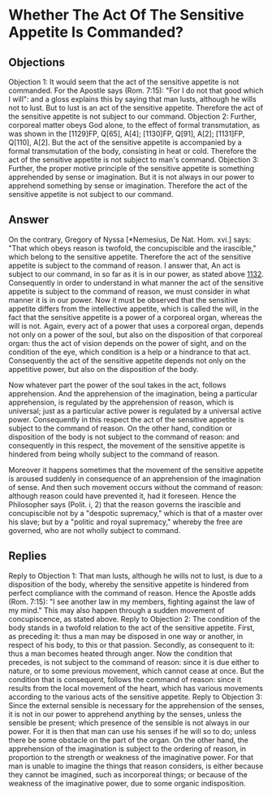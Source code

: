 # Whether The Act Of The Sensitive Appetite Is Commanded?
## Objections
Objection 1: It would seem that the act of the sensitive appetite is not commanded. For the Apostle says (Rom. 7:15): "For I do not that good which I will": and a gloss explains this by saying that man lusts, although he wills not to lust. But to lust is an act of the sensitive appetite. Therefore the act of the sensitive appetite is not subject to our command.
Objection 2: Further, corporeal matter obeys God alone, to the effect of formal transmutation, as was shown in the [1129]FP, Q[65], A[4]; [1130]FP, Q[91], A[2]; [1131]FP, Q[110], A[2]. But the act of the sensitive appetite is accompanied by a formal transmutation of the body, consisting in heat or cold. Therefore the act of the sensitive appetite is not subject to man's command.
Objection 3: Further, the proper motive principle of the sensitive appetite is something apprehended by sense or imagination. But it is not always in our power to apprehend something by sense or imagination. Therefore the act of the sensitive appetite is not subject to our command.
## Answer
On the contrary, Gregory of Nyssa [*Nemesius, De Nat. Hom. xvi.] says: "That which obeys reason is twofold, the concupiscible and the irascible," which belong to the sensitive appetite. Therefore the act of the sensitive appetite is subject to the command of reason.
I answer that, An act is subject to our command, in so far as it is in our power, as stated above [1132](A[5]). Consequently in order to understand in what manner the act of the sensitive appetite is subject to the command of reason, we must consider in what manner it is in our power. Now it must be observed that the sensitive appetite differs from the intellective appetite, which is called the will, in the fact that the sensitive appetite is a power of a corporeal organ, whereas the will is not. Again, every act of a power that uses a corporeal organ, depends not only on a power of the soul, but also on the disposition of that corporeal organ: thus the act of vision depends on the power of sight, and on the condition of the eye, which condition is a help or a hindrance to that act. Consequently the act of the sensitive appetite depends not only on the appetitive power, but also on the disposition of the body.

Now whatever part the power of the soul takes in the act, follows apprehension. And the apprehension of the imagination, being a particular apprehension, is regulated by the apprehension of reason, which is universal; just as a particular active power is regulated by a universal active power. Consequently in this respect the act of the sensitive appetite is subject to the command of reason. On the other hand, condition or disposition of the body is not subject to the command of reason: and consequently in this respect, the movement of the sensitive appetite is hindered from being wholly subject to the command of reason.

Moreover it happens sometimes that the movement of the sensitive appetite is aroused suddenly in consequence of an apprehension of the imagination of sense. And then such movement occurs without the command of reason: although reason could have prevented it, had it foreseen. Hence the Philosopher says (Polit. i, 2) that the reason governs the irascible and concupiscible not by a "despotic supremacy," which is that of a master over his slave; but by a "politic and royal supremacy," whereby the free are governed, who are not wholly subject to command.
## Replies
Reply to Objection 1: That man lusts, although he wills not to lust, is due to a disposition of the body, whereby the sensitive appetite is hindered from perfect compliance with the command of reason. Hence the Apostle adds (Rom. 7:15): "I see another law in my members, fighting against the law of my mind." This may also happen through a sudden movement of concupiscence, as stated above.
Reply to Objection 2: The condition of the body stands in a twofold relation to the act of the sensitive appetite. First, as preceding it: thus a man may be disposed in one way or another, in respect of his body, to this or that passion. Secondly, as consequent to it: thus a man becomes heated through anger. Now the condition that precedes, is not subject to the command of reason: since it is due either to nature, or to some previous movement, which cannot cease at once. But the condition that is consequent, follows the command of reason: since it results from the local movement of the heart, which has various movements according to the various acts of the sensitive appetite.
Reply to Objection 3: Since the external sensible is necessary for the apprehension of the senses, it is not in our power to apprehend anything by the senses, unless the sensible be present; which presence of the sensible is not always in our power. For it is then that man can use his senses if he will so to do; unless there be some obstacle on the part of the organ. On the other hand, the apprehension of the imagination is subject to the ordering of reason, in proportion to the strength or weakness of the imaginative power. For that man is unable to imagine the things that reason considers, is either because they cannot be imagined, such as incorporeal things; or because of the weakness of the imaginative power, due to some organic indisposition.